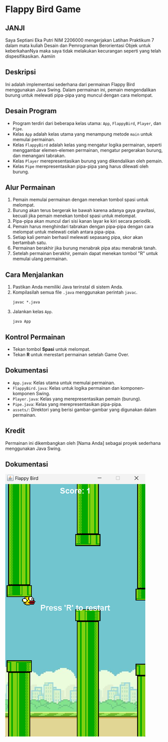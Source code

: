# Flappy Bird Game
## JANJI
Saya Septiani Eka Putri NIM 2206000 mengerjakan Latihan Praktikum 7 dalam mata kuliah Desain dan Pemrograman Berorientasi Objek untuk keberkahanNya maka saya tidak melakukan kecurangan seperti yang telah dispesifikasikan. Aamiin

## Deskripsi
Ini adalah implementasi sederhana dari permainan Flappy Bird menggunakan Java Swing. Dalam permainan ini, pemain mengendalikan burung untuk melewati pipa-pipa yang muncul dengan cara melompat.

## Desain Program
- Program terdiri dari beberapa kelas utama: `App`, `FlappyBird`, `Player`, dan `Pipe`.
- Kelas `App` adalah kelas utama yang menampung metode `main` untuk memulai permainan.
- Kelas `FlappyBird` adalah kelas yang mengatur logika permainan, seperti menggambar elemen-elemen permainan, mengatur pergerakan burung, dan menangani tabrakan.
- Kelas `Player` merepresentasikan burung yang dikendalikan oleh pemain.
- Kelas `Pipe` merepresentasikan pipa-pipa yang harus dilewati oleh burung.

## Alur Permainan
1. Pemain memulai permainan dengan menekan tombol spasi untuk melompat.
2. Burung akan terus bergerak ke bawah karena adanya gaya gravitasi, kecuali jika pemain menekan tombol spasi untuk melompat.
3. Pipa-pipa akan muncul dari sisi kanan layar ke kiri secara periodik.
4. Pemain harus menghindari tabrakan dengan pipa-pipa dengan cara melompat untuk melewati celah antara pipa-pipa.
5. Setiap kali pemain berhasil melewati sepasang pipa, skor akan bertambah satu.
6. Permainan berakhir jika burung menabrak pipa atau menabrak tanah.
7. Setelah permainan berakhir, pemain dapat menekan tombol "R" untuk memulai ulang permainan.

## Cara Menjalankan
1. Pastikan Anda memiliki Java terinstal di sistem Anda.
2. Kompilasilah semua file `.java` menggunakan perintah `javac`.
    ```
    javac *.java
    ```
3. Jalankan kelas `App`.
    ```
    java App
    ```

## Kontrol Permainan
- Tekan tombol **Spasi** untuk melompat.
- Tekan **R** untuk merestart permainan setelah Game Over.

## Dokumentasi
- `App.java`: Kelas utama untuk memulai permainan.
- `FlappyBird.java`: Kelas untuk logika permainan dan komponen-komponen Swing.
- `Player.java`: Kelas yang merepresentasikan pemain (burung).
- `Pipe.java`: Kelas yang merepresentasikan pipa-pipa.
- `assets/`: Direktori yang berisi gambar-gambar yang digunakan dalam permainan.

## Kredit
Permainan ini dikembangkan oleh [Nama Anda] sebagai proyek sederhana menggunakan Java Swing.

## Dokumentasi 
![dokum](<Screenshot 2024-04-27 201630-1.png>)